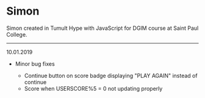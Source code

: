 # Simon
Simon created in Tumult Hype with JavaScript for DGIM course at Saint Paul College. 
<hr>
10.01.2019
  <ul>
    <li>Minor bug fixes</li>
    <ul>
      <li>Continue button on score badge displaying "PLAY AGAIN" instead of continue</li>
      <li>Score when USERSCORE%5 = 0 not updating properly</li>
    </ul>
  </ul>

  
